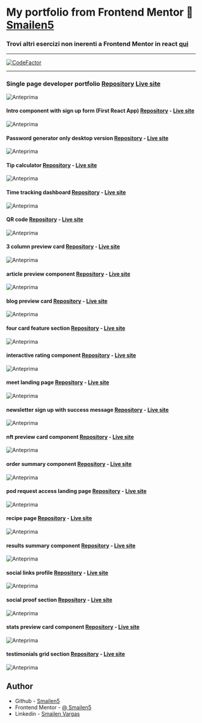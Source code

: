 # My portfolio from Frontend Mentor 🚀 [Smailen5](https://www.frontendmentor.io/profile/Smailen5)


### Trovi altri esercizi non inerenti a Frontend Mentor in react [qui](https://smailen5.github.io/react-esercizi/)

---

[![CodeFactor](https://www.codefactor.io/repository/github/smailen5/frontend-mentor-challenge/badge)](https://www.codefactor.io/repository/github/smailen5/frontend-mentor-challenge)

---

### Single page developer portfolio [Repository](https://github.com/Smailen5/Frontend-Mentor-Challenge/tree/main/single-page-developer-portfolio) [Live site](https://66acfedd0175d378b05368b4--fanciful-tulumba-14b591.netlify.app/)

![Anteprima](./screen%20capture//portfolio-dekstop.jpeg)

#### Intro component with sign up form (First React App) [Repository](https://github.com/Smailen5/Frontend-Mentor-Challenge/tree/main/component-with-signup-form) - [Live site](https://component-with-sigup-form.netlify.app/)

![Anteprima](./screen%20capture/component-with-signup-form-desktop.jpeg)

#### Password generator only desktop version [Repository](https://github.com/Smailen5/Frontend-Mentor-Challenge/tree/main/password-generator-app) - [Live site](https://smailen5.github.io/Frontend-Mentor-Challenge/password-generator-app/)

![Anteprima](./screen%20capture/desktop%20password%20generator.jpeg)

#### Tip calculator [Repository](https://github.com/Smailen5/Frontend-Mentor-Challenge/tree/main/tip-calculator-app-main) - [Live site](https://smailen5.github.io/Frontend-Mentor-Challenge/tip-calculator-app-main/)

![Anteprima](./screen%20capture/desktop%20tip%20calculator.jpeg)

#### Time tracking dashboard [Repository](https://github.com/Smailen5/Frontend-Mentor-Challenge/tree/main/time-tracking-dashboard-main-main) - [Live site](https://smailen5.github.io/Frontend-Mentor-Challenge/time-tracking-dashboard-main-main/)

![Anteprima](./screen%20capture/time-tracking-dashboard.jpeg)

#### QR code [Repository](https://github.com/Smailen5/Frontend-Mentor-Challenge/tree/main/qr-code-component-main-main) - [Live site](https://smailen5.github.io/Frontend-Mentor-Challenge/qr-code-component-main-main/)

![Anteprima](./screen%20capture/qr-code-component.jpeg)

#### 3 column preview card [Repository](https://github.com/Smailen5/Frontend-Mentor-Challenge/tree/main/3-column-preview-card-component-main-main) - [Live site](https://smailen5.github.io/Frontend-Mentor-Challenge/3-column-preview-card-component-main-main/)

![Anteprima](./screen%20capture//3-column-preview-card-component.jpeg)

#### article preview component [Repository](https://github.com/Smailen5/Frontend-Mentor-Challenge/tree/main/article-preview-component-master-main) - [Live site](https://smailen5.github.io/Frontend-Mentor-Challenge/article-preview-component-master-main/)

![Anteprima](./screen%20capture/article-preview-component.jpeg)

#### blog preview card [Repository](https://github.com/Smailen5/Frontend-Mentor-Challenge/tree/main/blog-preview-card-main-main) - [Live site](https://smailen5.github.io/Frontend-Mentor-Challenge/blog-preview-card-main-main/)

![Anteprima](./screen%20capture/blog-preview-card.jpeg)

#### four card feature section [Repository](https://github.com/Smailen5/Frontend-Mentor-Challenge/tree/main/four-card-feature-section-master-main) - [Live site](https://smailen5.github.io/Frontend-Mentor-Challenge/four-card-feature-section-master-main/)

![Anteprima](./screen%20capture/four-card-feature-section.jpeg)

#### interactive rating component [Repository](https://github.com/Smailen5/Frontend-Mentor-Challenge/tree/main/interactive-rating-component-main-main) - [Live site](https://smailen5.github.io/Frontend-Mentor-Challenge/interactive-rating-component-main-main/)

![Anteprima](./screen%20capture/interactive-rating-component.jpeg)

#### meet landing page [Repository](https://github.com/Smailen5/Frontend-Mentor-Challenge/tree/main/meet-landing-page-main) - [Live site](https://smailen5.github.io/Frontend-Mentor-Challenge/meet-landing-page-main/)

![Anteprima](./screen%20capture/meet-landing-page.jpeg)

<!-- Il design sembra rotto in desktop ultra wide controlla bene -->
<!-- EDIT: le dimensioni massime della card vanno limitate, in wide e in ultra wide la scheda si allarga troppo -->
#### newsletter sign up with success message [Repository](https://github.com/Smailen5/Frontend-Mentor-Challenge/tree/main/newsletter-sign-up-with-success-message-main-main) - [Live site](https://smailen5.github.io/Frontend-Mentor-Challenge/newsletter-sign-up-with-success-message-main-main/)

![Anteprima](./screen%20capture/newsletter-sign-up-with-success-message.jpeg)

#### nft preview card component [Repository](https://github.com/Smailen5/Frontend-Mentor-Challenge/tree/main/nft-preview-card-component-main-main) - [Live site](https://smailen5.github.io/Frontend-Mentor-Challenge/nft-preview-card-component-main-main/)

![Anteprima](./screen%20capture/nft-preview-card-component.jpeg)

#### order summary component [Repository](https://github.com/Smailen5/Frontend-Mentor-Challenge/tree/main/order-summary-component-main-main) - [Live site](https://smailen5.github.io/Frontend-Mentor-Challenge/order-summary-component-main-main/)

![Anteprima](./screen%20capture/order-summary-component.jpeg)

#### pod request access landing page [Repository](https://github.com/Smailen5/Frontend-Mentor-Challenge/tree/main/pod-request-access-landing-page-main) - [Live site](https://smailen5.github.io/Frontend-Mentor-Challenge/pod-request-access-landing-page-main/)

![Anteprima](./screen%20capture/pod-request-access-landing-page.jpeg)

<!-- design rotto in modalita desktop controlla -->
<!-- EDIT: il problema piu che altro risiede nelle media query, il design per smartphone e totalmente sbagliato -->
<!-- #### product preview card component [Repository](https://github.com/Smailen5/Frontend-Mentor-Challenge/tree/main/product-preview-card-component-main-main) - [Live site](https://smailen5.github.io/Frontend-Mentor-Challenge/product-preview-card-component-main-main/) -->

<!-- sembra non essere posizionato correttamente al centro -->
<!-- EDIT: va riscritto tutto il codice, le misure sono assolute, il design non e responsive, va scritto tutto da capo -->
<!-- #### profile card component [Repository](https://github.com/Smailen5/Frontend-Mentor-Challenge/tree/main/profile-card-component-main-main) - [Live site](https://smailen5.github.io/Frontend-Mentor-Challenge/profile-card-component-main-main/)

![Anteprima](./screen%20capture/profile-card-component.jpeg) -->

#### recipe page [Repository](https://github.com/Smailen5/Frontend-Mentor-Challenge/tree/main/recipe-page-main-main) - [Live site](https://smailen5.github.io/Frontend-Mentor-Challenge/recipe-page-main-main/)

![Anteprima](./screen%20capture/recipe-page.jpeg)

#### results summary component [Repository](https://github.com/Smailen5/Frontend-Mentor-Challenge/tree/main/results-summary-component-main-main) - [Live site](https://smailen5.github.io/Frontend-Mentor-Challenge/results-summary-component-main-main/)

![Anteprima](./screen%20capture/result-summary.jpeg)

#### social links profile [Repository](https://github.com/Smailen5/Frontend-Mentor-Challenge/tree/main/social-links-profile-main-main) - [Live site](https://smailen5.github.io/Frontend-Mentor-Challenge/social-links-profile-main-main/)

![Anteprima](./screen%20capture/social-links-profile.jpeg)

#### social proof section [Repository](https://github.com/Smailen5/Frontend-Mentor-Challenge/tree/main/social-proof-section-master-main) - [Live site](https://smailen5.github.io/Frontend-Mentor-Challenge/social-proof-section-master-main/)

![Anteprima](./screen%20capture/social-proof-section.jpeg)

#### stats preview card component [Repository](https://github.com/Smailen5/Frontend-Mentor-Challenge/tree/main/stats-preview-card-component-main-main) - [Live site](https://smailen5.github.io/Frontend-Mentor-Challenge/stats-preview-card-component-main-main/)

![Anteprima](./screen%20capture/stats-preview-card-component.jpeg)

#### testimonials grid section [Repository](https://github.com/Smailen5/Frontend-Mentor-Challenge/tree/main/testimonials-grid-section-main-main) - [Live site](https://smailen5.github.io/Frontend-Mentor-Challenge/testimonials-grid-section-main-main/)

![Anteprima](./screen%20capture/testimonials-grid-section.jpeg)


<!-- Questo esercizio e ancora in lavorazione -->
<!-- #### workit landing page [Repository](https://github.com/Smailen5/Frontend-Mentor-Challenge/tree/main/workit-landing-page-main) - [Live site](https://smailen5.github.io/Frontend-Mentor-Challenge/workit-landing-page-main/) -->


## Author

- Github - [Smailen5](https://github.com/Smailen5)
- Frontend Mentor - [@ Smailen5](https://www.frontendmentor.io/profile/Smailen5)
- Linkedin - [Smailen Vargas](https://www.linkedin.com/in/smailen-vargas/)